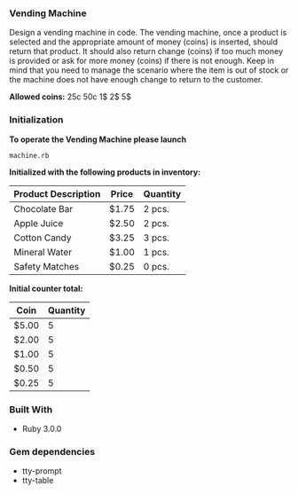 ### Vending Machine
Design a vending machine in code. The vending machine, once a product is selected and the appropriate amount of money 
(coins) is inserted, should return that product. 
It should also return change (coins) if too much money is provided or ask for more money (coins) if there is not enough.
Keep in mind that you need to manage the scenario where the item is out of stock or the machine does not have enough 
change to return to the customer.

**Allowed coins:**
25c 50c 1$ 2$ 5$

### Initialization
**To operate the Vending Machine please launch**

```
machine.rb
```

**Initialized with the following products in inventory:**

|Product Description|Price|Quantity|
|-------------------|-----|--------|
|Chocolate Bar|$1.75|2 pcs.|
|Apple Juice|$2.50|2 pcs.|
|Cotton Candy|$3.25|3 pcs.|
|Mineral Water|$1.00| 1 pcs.|
|Safety Matches|$0.25| 0 pcs.|

**Initial counter total:**

|Coin|Quantity|
|----|--------|
|$5.00|5|
|$2.00|5|
|$1.00|5|
|$0.50|5|
|$0.25|5|

### Built With
- Ruby 3.0.0

### Gem dependencies
- tty-prompt
- tty-table
